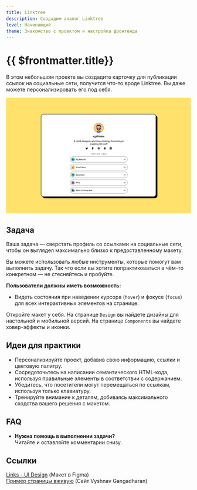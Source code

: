 ```yaml
---
title: Linktree
description: Создадим аналог Linktree
level: Начинающий
theme: Знакомство с проектом и настройка фронтенда
---
```


# {{ $frontmatter.title}}

<ChallengesBadges type="html" />
<ChallengesBadges type="css" />

В этом небольшом проекте вы создадите карточку для публикации ссылок на социальные сети, получится что-то вроде Linktree. Вы даже можете персонализировать его под себя.

![Linktree](./hero.png)

## Задача

Ваша задача — сверстать профиль со ссылками на социальные сети, чтобы он выглядел максимально близко к предоставленному макету.

Вы можете использовать любые инструменты, которые помогут вам выполнить задачу. Так что если вы хотите попрактиковаться в чём-то конкретном — не стесняйтесь и пробуйте.

**Пользователи должны иметь возможность:**

- Видеть состояния при наведении курсора (`hover`) и фокусе (`focus`) для всех интерактивных элементов на странице.

Откройте макет у себя. На странице `Design` вы найдете дизайны для настольной и мобильной версий. На странице `Components` вы найдете ховер-эффекты и иконки.

## Идеи для практики

- Персонализируйте проект, добавив свою информацию, ссылки и цветовую палитру.
- Сосредоточьтесь на написании семантического HTML-кода, используя правильные элементы в соответствии с содержанием.
- Убедитесь, что посетители могут перемещаться по ссылкам, используя только клавиатуру.
- Тренируйте внимание к деталям, добиваясь максимального сходства вашего решения с макетом.

## FAQ

- **Нужна помощь в выполнении задачи?**  
Читайте и оставляйте комментарии снизу.

## Ссылки

[Links - UI Design](https://www.figma.com/community/file/1140170887273934289/links-ui-design) (Макет в Figma)  
[Пример страницы вживую](https://links.vyshnav.xyz/) (Сайт Vyshnav Gangadharan)
